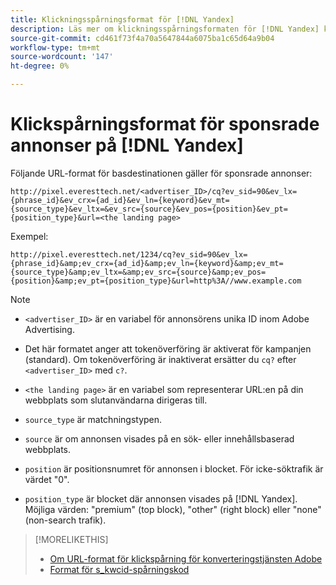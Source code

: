 ```yaml
---
title: Klickningsspårningsformat för [!DNL Yandex]
description: Läs mer om klickningsspårningsformaten för [!DNL Yandex] konton.
source-git-commit: cd461f73f4a70a5647844a6075ba1c65d64a9b04
workflow-type: tm+mt
source-wordcount: '147'
ht-degree: 0%

---
```


# Klickspårningsformat för sponsrade annonser på [!DNL Yandex]

Följande URL-format för basdestinationen gäller för sponsrade annonser:

`http://pixel.everesttech.net/<advertiser_ID>/cq?ev_sid=90&ev_lx={phrase_id}&ev_crx={ad_id}&ev_ln={keyword}&ev_mt={source_type}&ev_ltx=&ev_src={source}&ev_pos={position}&ev_pt={position_type}&url=<the landing page>`

Exempel:

`http://pixel.everesttech.net/1234/cq?ev_sid=90&ev_lx={phrase_id}&amp;ev_crx={ad_id}&amp;ev_ln={keyword}&amp;ev_mt={source_type}&amp;ev_ltx=&amp;ev_src={source}&amp;ev_pos={position}&amp;ev_pt={position_type}&url=http%3A//www.example.com`

>[!NOTE]
>
>* `<advertiser_ID>` är en variabel för annonsörens unika ID inom Adobe Advertising.
>
>* Det här formatet anger att tokenöverföring är aktiverat för kampanjen (standard). Om tokenöverföring är inaktiverat ersätter du `cq?` efter `<advertiser_ID>` med `c?`.
>
>* `<the landing page>` är en variabel som representerar URL:en på din webbplats som slutanvändarna dirigeras till.
>
>* `source_type`  är matchningstypen.
>
>* `source` är om annonsen visades på en sök- eller innehållsbaserad webbplats.
>
>* `position` är positionsnumret för annonsen i blocket. För icke-söktrafik är värdet &quot;0&quot;.
>
>* `position_type` är blocket där annonsen visades på [!DNL Yandex]. Möjliga värden: &quot;premium&quot; (top block), &quot;other&quot; (right block) eller &quot;none&quot; (non-search trafik).


>[!MORELIKETHIS]
>
>* [Om URL-format för klickspårning för konverteringstjänsten Adobe](formats-click-tracking-about.md)
>* [Format för s\_kwcid-spårningskod](skwcid-tracking-parameter.md)

